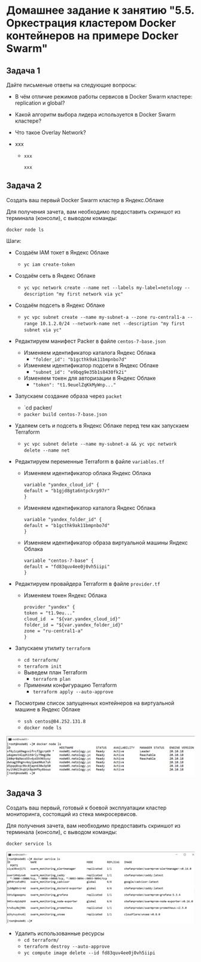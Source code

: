 # Домашнее задание к занятию "5.5. Оркестрация кластером Docker контейнеров на примере Docker Swarm"

## Задача 1

Дайте письменые ответы на следующие вопросы:

- В чём отличие режимов работы сервисов в Docker Swarm кластере: replication и global?
- Какой алгоритм выбора лидера используется в Docker Swarm кластере?
- Что такое Overlay Network?


- xxx
    - `xxx`
        ```
        xxx
        ```




## Задача 2

Создать ваш первый Docker Swarm кластер в Яндекс.Облаке

Для получения зачета, вам необходимо предоставить скриншот из терминала (консоли), с выводом команды:
```
docker node ls
```

Шаги:
- Создаём IAM токет в Яндекс Облаке  
    - `yc iam create-token`  
- Создаём сеть в Яндекс Облаке    
    - `yc vpc network create --name net --labels my-label=netology --description "my first network via yc"`  
- Создаём подсеть в Яндекс Облаке  
    - `yc vpc subnet create --name my-subnet-a --zone ru-central1-a --range 10.1.2.0/24 --network-name net --description "my first subnet via yc"`  
- Редактируем манифест Packer в файле `centos-7-base.json`  
    -  Изменяем идентификатор каталога Яндекс Облака  
        - `"folder_id": "b1gcthk9ak11bmpnbo7d"`  
    - Изменяем идентификатор подсети в Яндекс Облаке  
        - `"subnet_id": "e9bqg9e35b1s8430fk2i"`  
    - Изменяем токен для авторизации в Яндекс Облаке  
        - `"token": "t1.9euelZqKkMyWnp..."`
- Запускаем создание образа через `packet`  
    - `cd packer/ 
    - `packer build centos-7-base.json`  
- Удаляем сеть и подсеть в Яндекс Облаке перед тем как запускаем Terraform  
    - `yc vpc subnet delete --name my-subnet-a && yc vpc network delete --name net`  
- Редактируем переменные Terraform в файле `variables.tf`  
    -  Изменяем идентификатор облака Яндекс Облака  
        ```
        variable "yandex_cloud_id" {
        default = "b1gjd8gta6ntpckrp97r"
        }
        ```
    -  Изменяем идентификатор каталога Яндекс Облака  
        ```
        variable "yandex_folder_id" {
        default = "b1gcthk9ak11bmpnbo7d"
        }
        ```
    -  Изменяем идентификатор образа виртуальной машины Яндекс Облака  
        ```
        variable "centos-7-base" {
        default = "fd83quv4ee0j0vh5iipi"
        }
        ```
- Редактируем провайдера Terraform в файле `provider.tf`  
    - Изменяем токен Яндекс Облака   
        ```
        provider "yandex" {
        token = "t1.9eu..."
        cloud_id  = "${var.yandex_cloud_id}"
        folder_id = "${var.yandex_folder_id}"
        zone = "ru-central1-a"
        }
        ```
- Запускаем утилиту `terraform`  
    - `cd terraform/`  
    - `terraform init`  
    - Выведем план Terraform   
        - `terraform plan`  
    - Применим конфигурацию Terraform   
        - `terraform apply --auto-approve`  

- Посмотрим список запущенных контейнеров на виртуальной машине в Яндекс Облаке  
    - `ssh centos@84.252.131.8`
    - `docker node ls`


![05-virt-05-docker-swarm-01.png](05-virt-05-docker-swarm-01.png)  








## Задача 3

Создать ваш первый, готовый к боевой эксплуатации кластер мониторинга, состоящий из стека микросервисов.

Для получения зачета, вам необходимо предоставить скриншот из терминала (консоли), с выводом команды:
```
docker service ls
```



![05-virt-05-docker-swarm-02.png](05-virt-05-docker-swarm-02.png)  






- Удалить использованные ресурсы
    - `cd terraform/`
    - `terraform destroy --auto-approve`
    - `yc compute image delete --id fd83quv4ee0j0vh5iipi`
    





